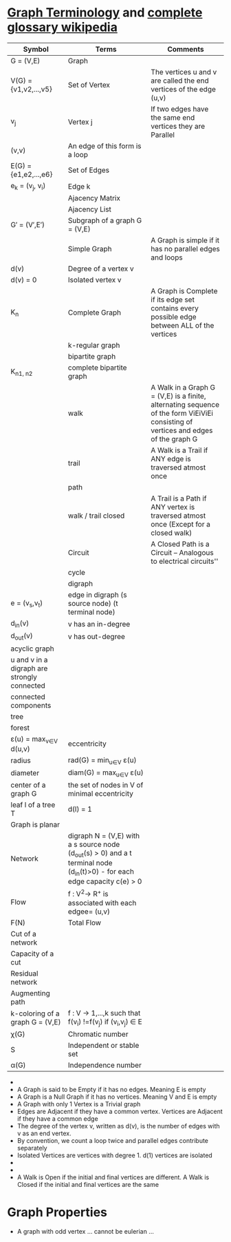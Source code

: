 
# [Graph Terminology](https://visualgo.net/en/graphds?slide=1) and [complete glossary wikipedia](https://en.wikipedia.org/wiki/Glossary_of_graph_theory_terms)

| Symbol | Terms  | Comments |                                                         
| ------------- | ------------- | ----------------- |                                          
| G = (V,E) | Graph |                                 
| V(G) = {v1,v2,...,v5} | Set of Vertex  | The vertices u and v are called the end vertices of the edge (u,v) |                    
| v<sub>j</sub> | Vertex j | If two edges have the same end vertices they are Parallel |
| (v,v) | An edge of this form is a loop | 
| E(G) = {e1,e2,...,e6} | Set of Edges | |
| e<sub>k</sub> = (v<sub>j</sub>, v<sub>i</sub>) | Edge k | 
|| Ajacency Matrix | |
|| Ajacency List | |
| G′ = (V′,E′) | Subgraph of a graph G = (V,E) | |
|| Simple Graph| A Graph is simple if it has no parallel edges and loops |
| d(v) | Degree of a vertex v | |
| d(v) = 0 | Isolated vertex v | | 
|K<sub>n</sub>  | Complete Graph | A Graph is Complete if its edge set contains every possible edge between ALL of the vertices |
| | k-regular graph | |
| | bipartite graph |
|K<sub>n1, n2</sub> | complete bipartite graph |  |
|| walk | A Walk in a Graph G = (V,E) is a finite, alternating sequence of the form ViEiViEi consisting of vertices and edges of the graph G | 
|| trail | A Walk is a Trail if ANY edge is traversed atmost once | 
|| path | | 
|| walk / trail closed | A Trail is a Path if ANY vertex is traversed atmost once (Except for a closed walk) | 
| | Circuit | A Closed Path is a Circuit – Analogous to electrical circuits'' |
|| cycle | |
|| digraph | | 
| e = (v<sub>s</sub>,v<sub>t</sub>) | edge in digraph (s source node) (t terminal node) |  | |
| d<sub>in</sub>(v) | v has an in-degree |  |
| d<sub>out</sub>(v)| v has out-degree |  |
| acyclic graph | |
| u and v in a digraph are strongly connected | |
| connected components | |
| tree | | 
| forest | |
| ε(u) = max<sub>v∈V</sub> d(u,v) | eccentricity |  
| radius | rad(G) = min<sub>u∈V</sub> ε(u) |
| diameter | diam(G) = max<sub>u∈V</sub> ε(u) | 
| center of a graph G | the set of nodes in V of minimal eccentricity |
| leaf l of a tree T |  d(l) = 1 |
| Graph is planar | |
| Network | digraph N = (V,E) with a s source node (d<sub>out</sub>(s) > 0) and a t terminal node (d<sub>in</sub>(t)>0) - for each edge capacity c(e) > 0 |
| Flow | f : V<sup>2</sup>→ R<sup>+</sup> is associated with each edgee= (u,v) |
| F(N) | Total Flow | | |
| Cut of a network | |
| Capacity of a cut | |
| Residual network | |
| Augmenting path | |
| k-coloring of a graph G = (V,E) | f : V → 1,...,k such that f(v<sub>i</sub>) !=f(v<sub>j</sub>) if (v<sub>i</sub>,v<sub>j</sub>) ∈ E
| χ(G) |Chromatic number | 
| S | Independent or stable set | 
| α(G) | Independence number | 


* 
*  A Graph is said to be Empty if it has no edges. Meaning E is empty
*  A Graph is a Null Graph if it has no vertices. Meaning V and E is empty
*  A Graph with only 1 Vertex is a Trivial graph
*  Edges are Adjacent if they have a common vertex. Vertices are Adjacent if they have a common edge
*  The degree of the vertex v, written as d(v), is the number of edges with v as an end vertex. 
*  By convention, we count a loop twice and parallel edges contribute separately
*  Isolated Vertices are vertices with degree 1. d(1) vertices are isolated
*  
*  
* A Walk is Open if the initial and final vertices are different. A Walk is Closed if the initial and final vertices are the same


# Graph Properties 

* A graph with odd vertex ... cannot be eulerian ...
